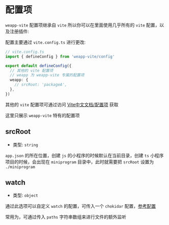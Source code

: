 # 配置项

`weapp-vite` 配置项继承自 `vite` 所以你可以在里面使用几乎所有的 `vite` 配置，以及注册插件:

配置主要通过 `vite.config.ts` 进行更改:

```ts
// vite.config.ts
import { defineConfig } from 'weapp-vite/config'

export default defineConfig({
  // 其他的 vite 配置项
  // weapp 为 weapp-vite 专属的配置项
  weapp: {
    // srcRoot: 'packageA',
  },
})
```

其他的 `vite` 配置项可通过访问 [Vite中文文档/配置项](https://cn.vitejs.dev/config/) 获取

这里只展示 `weapp-vite` 特有的配置项

## srcRoot

- 类型: `string`

`app.json` 的所在位置，创建 `js` 的小程序的时候默认在当前目录，创建 `ts` 小程序项目的时候，会出现在 `miniprogram` 目录中，此时就需要把 `srcRoot` 设置为 `./miniprogram`

## watch

- 类型: `object`

通过此选项可以自定义 `watch` 的配置，可传入一个 `chokidar` 配置，[参考配置](https://www.npmjs.com/package/chokidar)

常用为，可通过传入 `paths` 字符串数组来进行文件的额外监听
